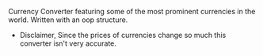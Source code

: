 Currency Converter featuring some of the most prominent currencies in the world.
Written with an oop structure.

* Disclaimer, Since the prices of currencies change so much this converter isn't very accurate.
